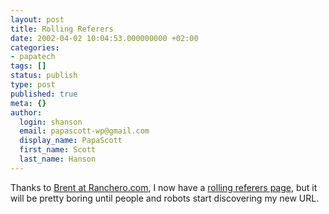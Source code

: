 ```yaml
---
layout: post
title: Rolling Referers
date: 2002-04-02 10:04:53.000000000 +02:00
categories:
- papatech
tags: []
status: publish
type: post
published: true
meta: {}
author:
  login: shanson
  email: papascott-wp@gmail.com
  display_name: PapaScott
  first_name: Scott
  last_name: Hanson
---
```

<p>Thanks to <a href="http://ranchero.com/php/rollingreferers/">Brent at Ranchero.com</a>, I now have a <a href="/referers.php">rolling referers page</a>, but it will be pretty boring until people and robots start discovering my new URL.</p>
